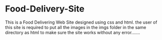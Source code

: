 # Food-Delivery-Site


This is a Food Delivering Web Site designed using css and html.
the user of this site is required to put all the images in the imgs folder in the same directory as html to make sure the site works without any error.......
